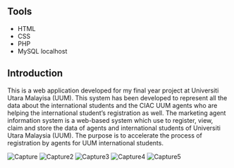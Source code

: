 ## Tools

- HTML
- CSS
- PHP
- MySQL localhost

## Introduction

This is a web application developed for my final year project at Universiti Utara Malayisa (UUM). This system has been developed to represent all the data about the international students and the CIAC UUM agents who are helping the international student’s registration as well. The marketing agent information system is a web-based system which use to register, view, claim and store the data of agents and international students of Universiti Utara Malaysia (UUM). The purpose is to accelerate the process of registration by agents for UUM international students.

![Capture](https://user-images.githubusercontent.com/61192087/230033871-ccdf44fa-66da-4abc-9306-468700080045.PNG)
![Capture2](https://user-images.githubusercontent.com/61192087/230033887-915566fc-c79f-4c35-a3ec-da65b505846f.PNG)
![Capture3](https://user-images.githubusercontent.com/61192087/230033892-ddccb8e3-3900-42b1-8f69-e6acd56eaf30.PNG)
![Capture4](https://user-images.githubusercontent.com/61192087/230033895-11df05f7-f4cc-4b88-a801-d860d1fecd91.PNG)
![Capture5](https://user-images.githubusercontent.com/61192087/230033899-b5a2450d-8a57-472b-86b8-f46487e8dd9b.PNG)
